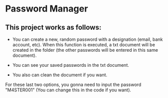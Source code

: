 # Password Manager

## This project works as follows:
- You can create a new, random password with a designation (email, bank account, etc). When this function is executed, a txt document will be created in the folder (the other passwords will be entered in this same document).

- You can see your saved passwords in the txt document.

- You also can clean the document if you want.

For these last two options, you gonna need to input the password "M4STER001" (You can change this in the code if you want).
